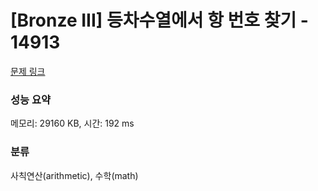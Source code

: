 # [Bronze III] 등차수열에서 항 번호 찾기 - 14913 

[문제 링크](https://www.acmicpc.net/problem/14913) 

### 성능 요약

메모리: 29160 KB, 시간: 192 ms

### 분류

사칙연산(arithmetic), 수학(math)

